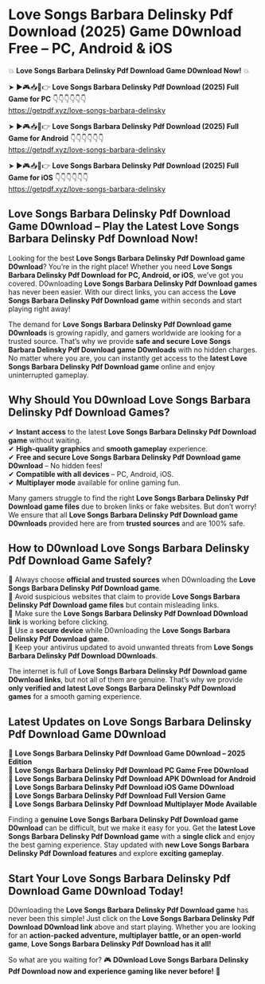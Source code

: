 # Love Songs Barbara Delinsky Pdf Download (2025) Game D0wnload Free – PC, Android & iOS

💥 **Love Songs Barbara Delinsky Pdf Download Game D0wnload Now!** 💥  

➤ ►🎮📥📱👉 **Love Songs Barbara Delinsky Pdf Download (2025) Full Game for PC** 👇👇👇👇👇👇  
https://getpdf.xyz/love-songs-barbara-delinsky  

➤ ►🎮📥📱👉 **Love Songs Barbara Delinsky Pdf Download (2025) Full Game for Android** 👇👇👇👇👇👇  
https://getpdf.xyz/love-songs-barbara-delinsky  

➤ ►🎮📥📱👉 **Love Songs Barbara Delinsky Pdf Download (2025) Full Game for iOS** 👇👇👇👇👇👇  
https://getpdf.xyz/love-songs-barbara-delinsky  

## Love Songs Barbara Delinsky Pdf Download Game D0wnload – Play the Latest Love Songs Barbara Delinsky Pdf Download Now!

Looking for the best **Love Songs Barbara Delinsky Pdf Download game D0wnload**? You’re in the right place! Whether you need **Love Songs Barbara Delinsky Pdf Download for PC, Android, or iOS**, we’ve got you covered. D0wnloading **Love Songs Barbara Delinsky Pdf Download games** has never been easier. With our direct links, you can access the **Love Songs Barbara Delinsky Pdf Download game** within seconds and start playing right away!  

The demand for **Love Songs Barbara Delinsky Pdf Download game D0wnloads** is growing rapidly, and gamers worldwide are looking for a trusted source. That’s why we provide **safe and secure Love Songs Barbara Delinsky Pdf Download game D0wnloads** with no hidden charges. No matter where you are, you can instantly get access to the **latest Love Songs Barbara Delinsky Pdf Download game** online and enjoy uninterrupted gameplay.  

## **Why Should You D0wnload Love Songs Barbara Delinsky Pdf Download Games?**  

✔ **Instant access** to the latest **Love Songs Barbara Delinsky Pdf Download game** without waiting.  
✔ **High-quality graphics** and **smooth gameplay** experience.  
✔ **Free and secure Love Songs Barbara Delinsky Pdf Download game D0wnload** – No hidden fees!  
✔ **Compatible with all devices** – PC, Android, iOS.  
✔ **Multiplayer mode** available for online gaming fun.  

Many gamers struggle to find the right **Love Songs Barbara Delinsky Pdf Download game files** due to broken links or fake websites. But don’t worry! We ensure that all **Love Songs Barbara Delinsky Pdf Download game D0wnloads** provided here are from **trusted sources** and are 100% safe.  

## **How to D0wnload Love Songs Barbara Delinsky Pdf Download Game Safely?**  

📌 Always choose **official and trusted sources** when D0wnloading the **Love Songs Barbara Delinsky Pdf Download game**.  
📌 Avoid suspicious websites that claim to provide **Love Songs Barbara Delinsky Pdf Download game files** but contain misleading links.  
📌 Make sure the **Love Songs Barbara Delinsky Pdf Download D0wnload link** is working before clicking.  
📌 Use a **secure device** while D0wnloading the **Love Songs Barbara Delinsky Pdf Download game**.  
📌 Keep your antivirus updated to avoid unwanted threats from **Love Songs Barbara Delinsky Pdf Download D0wnloads**.  

The internet is full of **Love Songs Barbara Delinsky Pdf Download game D0wnload links**, but not all of them are genuine. That’s why we provide **only verified and latest Love Songs Barbara Delinsky Pdf Download games** for a smooth gaming experience.  

## **Latest Updates on Love Songs Barbara Delinsky Pdf Download Game D0wnload**  

🔹 **Love Songs Barbara Delinsky Pdf Download Game D0wnload – 2025 Edition**  
🔹 **Love Songs Barbara Delinsky Pdf Download PC Game Free D0wnload**  
🔹 **Love Songs Barbara Delinsky Pdf Download APK D0wnload for Android**  
🔹 **Love Songs Barbara Delinsky Pdf Download iOS Game D0wnload**  
🔹 **Love Songs Barbara Delinsky Pdf Download Full Version Game**  
🔹 **Love Songs Barbara Delinsky Pdf Download Multiplayer Mode Available**  

Finding a **genuine Love Songs Barbara Delinsky Pdf Download game D0wnload** can be difficult, but we make it easy for you. Get the **latest Love Songs Barbara Delinsky Pdf Download game** with a **single click** and enjoy the best gaming experience. Stay updated with **new Love Songs Barbara Delinsky Pdf Download features** and explore **exciting gameplay**.  

## **Start Your Love Songs Barbara Delinsky Pdf Download Game D0wnload Today!**  

D0wnloading the **Love Songs Barbara Delinsky Pdf Download game** has never been this simple! Just click on the **Love Songs Barbara Delinsky Pdf Download D0wnload link** above and start playing. Whether you are looking for an **action-packed adventure, multiplayer battle, or an open-world game**, **Love Songs Barbara Delinsky Pdf Download has it all!**  

So what are you waiting for? 🎮 **D0wnload Love Songs Barbara Delinsky Pdf Download now and experience gaming like never before!** 🚀  